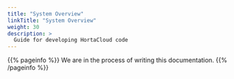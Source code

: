 ```yaml
---
title: "System Overview"
linkTitle: "System Overview"
weight: 30
description: >
  Guide for developing HortaCloud code
---
```


{{% pageinfo %}}
We are in the process of writing this documentation.
{{% /pageinfo %}}
